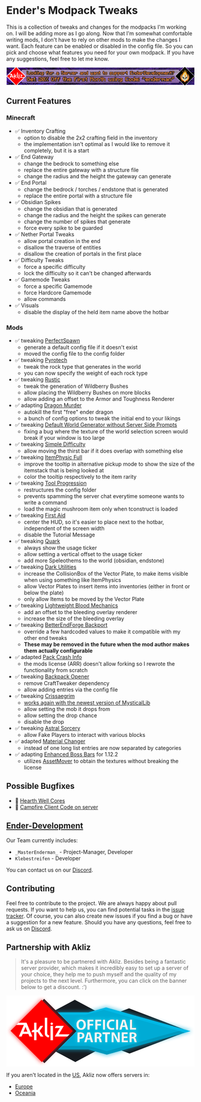 # Ender's Modpack Tweaks

This is a collection of tweaks and changes for the modpacks I'm working on. I will be adding more as I go along. Now that I'm somewhat comfortable writing mods, I don't have to rely on other mods to make the changes I want. Each feature can be enabled or disabled in the config file. So you can pick and choose what features you need for your own modpack.
If you have any suggestions, feel free to let me know.

<a href="https://www.akliz.net/enderman"><img src="https://github.com/Ender-Development/PatchouliBooks/raw/master/banner.png" align="center"/></a>

## Current Features
### Minecraft
- ✅ Inventory Crafting
  - option to disable the 2x2 crafting field in the inventory
  - the implementation isn't optimal as I would like to remove it completely, but it is a start
- ✅ End Gateway
  - change the bedrock to something else
  - replace the entire gateway with a structure file
  - change the radius and the height the gateway can generate
- ✅ End Portal
  - change the bedrock / torches / endstone that is generated
  - replace the entire portal with a structure file
- ✅ Obsidian Spikes
  - change the obsidian that is generated
  - change the radius and the height the spikes can generate
  - change the number of spikes that generate
  - force every spike to be guarded
- ✅ Nether Portal Tweaks
  - allow portal creation in the end
  - disallow the traverse of entities
  - disallow the creation of portals in the first place
- ✅ Difficulty Tweaks
  - force a specific difficulty
  - lock the difficulty so it can't be changed afterwards
- ✅ Gamemode Tweaks
  - force a specific Gamemode
  - force Hardcore Gamemode
  - allow commands
- ✅ Visuals
  - disable the display of the held item name above the hotbar

### Mods
- ✅ tweaking [PerfectSpawn](https://github.com/lumien231/Perfect-Spawn)
  - generate a default config file if it doesn't exist
  - moved the config file to the config folder
- ✅ tweaking [Pyrotech](https://github.com/codetaylor/pyrotech-1.12)
  - tweak the rock type that generates in the world
  - you can now specify the weight of each rock type
- ✅ tweaking [Rustic](https://www.curseforge.com/minecraft/mc-mods/rustic)
  - tweak the generation of Wildberry Bushes
  - allow placing the Wildberry Bushes on more blocks
  - allow adding an offset to the Armor and Toughness Renderer
- ✅ adapting [Dragon Murder](https://www.curseforge.com/minecraft/mc-mods/dragon-murder)
  - autokill the first "free" ender dragon
  - a bunch of config options to tweak the initial end to your likings 
- ✅ tweaking [Default World Generator without Server Side Prompts](https://www.curseforge.com/minecraft/mc-mods/default-world-generator-ssp)
  - fixing a bug where the texture of the world selection screen would break if your window is too large
- ✅ tweaking [Simple Difficulty](https://www.curseforge.com/minecraft/mc-mods/simpledifficulty)
  - allow moving the thirst bar if it does overlap with something else
- ✅ tweaking [ItemPhysic Full](https://www.curseforge.com/minecraft/mc-mods/itemphysic)
  - improve the tooltip in alternative pickup mode to show the size of the itemstack that is being looked at
  - color the tooltip respectively to the item rarity
- ✅ tweaking [Tool Progression](https://www.curseforge.com/minecraft/mc-mods/tool-progression)
  - restructures the config folder
  - prevents spamming the server chat everytime someone wants to write a command
  - load the magic mushroom item only when tconstruct is loaded
- ✅ tweaking [First Aid](https://www.curseforge.com/minecraft/mc-mods/first-aid)
  - center the HUD, so it's easier to place next to the hotbar, independent of the screen width
  - disable the Tutorial Message
- ✅ tweaking [Quark](https://www.curseforge.com/minecraft/mc-mods/quark-rotn-edition)
  - always show the usage ticker
  - allow setting a vertical offset to the usage ticker
  - add more Speleothems to the world (obsidian, endstone)
- ✅ tweaking [Dark Utilities](https://www.curseforge.com/minecraft/mc-mods/dark-utilities)
  - increase the CollisionBox of the Vector Plate, to make items visible when using something like ItemPhysics
  - allow Vector Plates to insert items into inventories (either in front or below the plate)
  - only allow Items to be moved by the Vector Plate
- ✅ tweaking [Lightweight Blood Mechanics](https://www.curseforge.com/minecraft/mc-mods/lightweight-blood-mechanics)
  - add an offset to the bleeding overlay renderer
  - increase the size of the bleeding overlay
- ✅ tweaking [BetterEndForge Backport](https://www.curseforge.com/minecraft/mc-mods/betterendforge-backport)
  - override a few hardcoded values to make it compatible with my other end tweaks
  - **These may be removed in the future when the mod author makes them actually configurable**
- ✅ adapted [Pack Crash Info](https://www.curseforge.com/minecraft/mc-mods/pack-crash-info)
  - the mods license (ARR) doesn't allow forking so I rewrote the functionality from scratch
- ✅ tweaking [Backpack Opener](https://www.curseforge.com/minecraft/mc-mods/backpack-opener)
  - remove CraftTweaker dependency
  - allow adding entries via the config file
- ✅ tweaking [Crissaegrim](https://www.curseforge.com/minecraft/mc-mods/crissaegrim)
  - [works again with the newest version of MysticalLib](https://github.com/MysticMods/MysticalLib/issues/40)
  - allow setting the mob it drops from
  - allow setting the drop chance
  - disable the drop
- ✅ tweaking [Astral Sorcery](https://www.curseforge.com/minecraft/mc-mods/astral-sorcery)
  - allow Fake Players to interact with various blocks
- ✅ adapted [Material Changer](https://www.curseforge.com/minecraft/mc-mods/material-changer)
  - instead of one long list entries are now separated by categories
- ✅ adapting [Enhanced Boss Bars](https://www.curseforge.com/minecraft/mc-mods/enhanced-boss-bars) for 1.12.2
  - utilizes [AssetMover](https://www.curseforge.com/minecraft/mc-mods/assetmover) to obtain the textures without breaking the license

## Possible Bugfixes

- 🔳 [Hearth Well Cores](https://github.com/wolforcept/hearthwell/issues/60)
- 🔳 [Campfire Client Code on server](https://github.com/jbredwards/Campfire-Mod/issues/9)

## [Ender-Development](https://github.com/Ender-Development)

Our Team currently includes:
- `_MasterEnderman_` - Project-Manager, Developer
- `Klebestreifen` - Developer

You can contact us on our [Discord](https://discord.gg/JF7x2vG).

## Contributing
Feel free to contribute to the project. We are always happy about pull requests.
If you want to help us, you can find potential tasks in the [issue tracker](https://github.com/Ender-Development/EnderModpackTweaks/issues).
Of course, you can also create new issues if you find a bug or have a suggestion for a new feature.
Should you have any questions, feel free to ask us on [Discord](https://discord.gg/JF7x2vG).

## Partnership with Akliz

> It's a pleasure to be partnered with Akliz. Besides being a fantastic server provider, which makes it incredibly easy to set up a server of your choice, they help me to push myself and the quality of my projects to the next level. Furthermore, you can click on the banner below to get a discount. :')

<a href="https://www.akliz.net/enderman"><img src="https://github.com/MasterEnderman/Zerblands-Remastered/raw/master/Akliz_Partner.png" align="center"/></a>

If you aren't located in the [US](https://www.akliz.net/enderman), Akliz now offers servers in:

- [Europe](https://www.akliz.net/enderman-eu)
- [Oceania](https://www.akliz.net/enderman-oce)